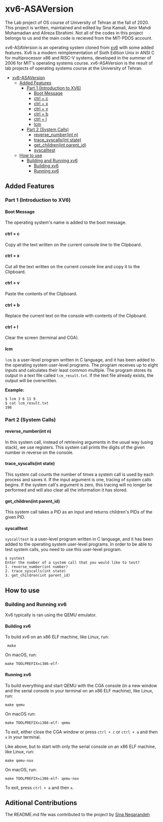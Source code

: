 
# xv6-ASAVersion

The Lab project of OS course of University of Tehran at the fall of 2020. This project is written, maintained and edited by Sina Kamali, Amir Mahdi Mohamadian and Alireza Ebrahimi. Not all of the codes in this project belongs to us and the main code is recieved from the MIT-PDOS account.

xv6-ASAVersion is an operating system cloned from [xv6](https://github.com/mit-pdos/xv6-public) with some added features. Xv6 is a modern reimplementation of Sixth Edition Unix in ANSI C for multiprocessor x86 and RISC-V systems, developed in the summer of 2006 for MIT's operating systems course. xv6-ASAVersion is the result of lab projects of operating systems course at the University of Tehran.

- [xv6-ASAVersion](#xv6-ASAVersion)
  - [Added Features](#added-features)
    - [Part 1 (Introduction to XV6)](#part-1-introduction-to-xv6)
      - [Boot Message](#boot-message)
      - [ctrl + c](#ctrl--c)
      - [ctrl + x](#ctrl--x)
      - [ctrl + v](#ctrl--v)
      - [ctrl + b](#ctrl--b)
      - [ctrl + l](#ctrl--l)
      - [lcm](#lcm)
    - [Part 2 (System Calls)](#part-2-system-calls)
      - [reverse_number(int n)](#reverse_numberint-n)
      - [trace_syscalls(int state)](#trace_syscallsint-state)
      - [get_children(int parent_id)](#get_childrenint-parent_id)
      - [syscalltest](#syscalltest)
  - [How to use](#how-to-use)
    - [Building and Running xv6](#building-and-running-xv6)
      - [Building xv6](#building-xv6)
      - [Running xv6](#running-xv6)

## Added Features

### Part 1 (Introduction to XV6)

#### Boot Message

The operating system's name is added to the boot message.

#### ctrl + c

Copy all the text written on the current console line to the Clipboard.

#### ctrl + x

Cut all the text written on the current console line and copy it to the Clipboard.

#### ctrl + v

Paste the contents of the Clipboard.

#### ctrl + b

Replace the current text on the console with contents of the Clipboard.

#### ctrl + l

Clear the screen (terminal and CGA).

#### lcm

`lcm` is a user-level program written in C language, and it has been added to the operating system user-level programs. The program receives up to eight inputs and calculates their least common multiple. The program stores its output in a text file called `lcm_result.txt`. If the text file already exists, the output will be overwritten.

**Example:**

```shell
$ lcm 3 6 11 9
$ cat lcm_result.txt
198
```

### Part 2 (System Calls)

#### reverse_number(int n)

In this system call, instead of retrieving arguments in the usual way (using stack), we use registers. This system call prints the digits of the given number in reverse on the console.

#### trace_syscalls(int state)

This system call counts the number of times a system call is used by each process and saves it. If the input argument is one, tracing of system calls begins. If the system call's argument is zero, this tracing will no longer be performed and will also clear all the information it has stored.

#### get_children(int parent_id)

This system call takes a PID as an input and returns children's PIDs of the given PID.

#### syscalltest

`syscalltest` is a user-level program written in C language, and it has been added to the operating system user-level programs. In order to be able to test system calls, you need to use this user-level program.

```shell
$ systest
Enter the number of a system call that you would like to test?
1. reverse_number(int number)
2. trace_syscalls(int state)
3. get_children(int parent_id)
```

## How to use

### Building and Running xv6

Xv6 typically is ran using the QEMU emulator.

#### Building xv6

To build xv6 on an x86 ELF machine, like Linux, run:

```shell
 make
```

On macOS, run:

```shell
make TOOLPREFIX=i386-elf-
```

#### Running xv6

To build everything and start QEMU with the CGA console (in a new window and the serial console in your terminal on an x86 ELF machine), like Linux, run:

```shell
make qemu
```

On macOS run:

```shell
make TOOLPREFIX=i386-elf- qemu
```

To exit, either close the CGA window or press `ctrl + c` or `ctrl + a` and then `x` in your terminal.

Like above, but to start with only the serial console on an x86 ELF machine, like Linux, run:

```shell
make qemu-nox
```

On macOS, run:

```shell
make TOOLPREFIX=i386-elf- qemu-nox
```

To exit, press `ctrl + a` and then `x`.

## Aditional Contributions

The README.md file was contributed to the project by [Sina Negarandeh](https://github.com/sina-negarandeh)
